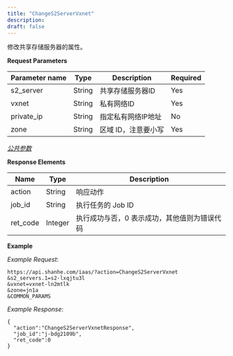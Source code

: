 ```yaml
---
title: "ChangeS2ServerVxnet"
description: 
draft: false
---
```




修改共享存储服务器的属性。

**Request Parameters**

| Parameter name | Type | Description | Required |
| --- | --- | --- | --- |
| s2_server | String | 共享存储服务器ID | Yes |
| vxnet | String | 私有网络ID | Yes |
| private_ip | String | 指定私有网络IP地址 | No |
| zone | String | 区域 ID，注意要小写 | Yes |

[_公共参数_](../../../parameters/)

**Response Elements**

| Name | Type | Description |
| --- | --- | --- |
| action | String | 响应动作 |
| job_id | String | 执行任务的 Job ID |
| ret_code | Integer | 执行成功与否，0 表示成功，其他值则为错误代码 |

**Example**

_Example Request_:

```
https://api.shanhe.com/iaas/?action=ChangeS2ServerVxnet
&s2_servers.1=s2-lxqjtu3l
&vxnet=vxnet-ln2mtlk
&zone=jn1a
&COMMON_PARAMS
```

_Example Response_:

```
{
  "action":"ChangeS2ServerVxnetResponse",
  "job_id":"j-bdg2109b",
  "ret_code":0
}
```
